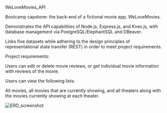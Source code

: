 WeLoveMovies_API

Bootcamp capstone: the back-end of a fictional movie app, WeLoveMovies.

Demonstrates the API capabilities of Node.js, Express.js, and Knex.js, with database management via PostgreSQL/ElephantSQL and DBeaver.

Links five datasets while adhering to the design principles of representational state transfer (REST) in order to meet project requirements.

Project requirements:

Users can edit or delete movie reviews, or get individual movie information with reviews of the movie.

Users can view the following lists:

All movies, all movies that are currently showing, and all theaters along with the movies currently showing at each theater.


![ERD_screenshot](https://user-images.githubusercontent.com/83019759/140238042-b5212e9a-7864-436c-9425-f94125a231e0.png)
